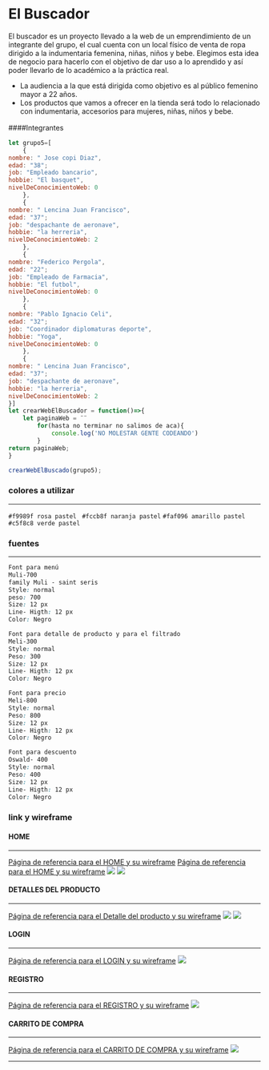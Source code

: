 # El Buscador
El buscador es un proyecto llevado a la web de un emprendimiento de un integrante del grupo, el cual cuenta con un local físico de venta de ropa dirigido a la indumentaria femenina, niñas, niños y bebe.
Elegimos esta idea de negocio para hacerlo con el objetivo de dar uso a lo aprendido y así poder llevarlo de lo académico a la práctica real.
- La audiencia a la que está dirigida como objetivo es al público femenino mayor a 22 años.
- Los productos que vamos a ofrecer en la tienda será todo lo relacionado con indumentaria, accesorios para mujeres, niñas, niños y bebe.

####Integrantes 　

```javascript
let grupo5=[
	{
nombre: " Jose copi Diaz",
edad: "38";
job: "Empleado bancario",
hobbie: "El basquet",
nivelDeConocimientoWeb: 0
	},
	{
nombre: " Lencina Juan Francisco",
edad: "37";
job: "despachante de aeronave",
hobbie: "la herreria",
nivelDeConocimientoWeb: 2
	},
	{
nombre: "Federico Pergola",
edad: "22";
job: "Empleado de Farmacia",
hobbie: "El futbol",
nivelDeConocimientoWeb: 0
	},
	{
nombre: "Pablo Ignacio Celi",
edad: "32";
job: "Coordinador diplomaturas deporte",
hobbie: "Yoga",
nivelDeConocimientoWeb: 0
	},
	{
nombre: " Lencina Juan Francisco",
edad: "37";
job: "despachante de aeronave",
hobbie: "la herreria",
nivelDeConocimientoWeb: 2
}]
let crearWebElBuscador = function()=>{
	let paginaWeb = ¨¨
		for(hasta no terminar no salimos de aca){
			console.log('NO MOLESTAR GENTE CODEANDO')
		}
return paginaWeb;
}

crearWebElBuscado(grupo5);


```
### colores a utilizar

------------
`#f9989f rosa pastel `
`#fccb8f naranja pastel`
`#faf096 amarillo pastel`
`#c5f8c8 verde pastel`

### fuentes
------------
```css
Font para menú
Muli-700
family Muli - saint seris
Style: normal
peso: 700
Size: 12 px
Line- Higth: 12 px
Color: Negro

Font para detalle de producto y para el filtrado
Meli-300
Style: normal
Peso: 300
Size: 12 px
Line- Higth: 12 px
Color: Negro

Font para precio
Meli-800
Style: normal
Peso: 800
Size: 12 px
Line- Higth: 12 px
Color: Negro

Font para descuento
Oswald- 400
Style: normal
Peso: 400
Size: 12 px
Line- Higth: 12 px
Color: Negro
```
### link y wireframe
#### HOME

------------
[Página de referencia para el HOME y su wireframe](https://www.wanama.com/ "Wanama") 
[Página de referencia para el HOME y su wireframe](https://www.cheeky.com.ar// "Cheeky") 
![](https://github.com/LencinaJuanFrancisco/grupo-5-elBuscador/blob/master/public/img/wireframe/3-2homepage-pc.png)
![](https://github.com/LencinaJuanFrancisco/grupo-5-elBuscador/blob/master/public/img/wireframe/3-1homepage-mobile.png
)

#### DETALLES DEL PRODUCTO

------------
[Página de referencia para el Detalle del producto y su wireframe](https://littleakiabara.com/mantas/5866-109784.html#/192-talla-_un "LITTLE AKIABARA")
![](https://github.com/LencinaJuanFrancisco/grupo-5-elBuscador/blob/master/public/img/wireframe/1-1-detalle-del-producto-vista-web.png)
![](https://github.com/LencinaJuanFrancisco/grupo-5-elBuscador/blob/master/public/img/wireframe/1-2-detalle-del-producto-vista-movil.png)

#### LOGIN

------------
[Página de referencia para el LOGIN y su wireframe](http://localhost/ "link title")
![](https://pandao.github.io/editor.md/images/logos/editormd-logo-180x180.png)

#### REGISTRO

------------

[Página de referencia para el REGISTRO y su wireframe](https://secure.dafiti.com.ar/customer/account/login/ "DAFITI")
![](https://github.com/LencinaJuanFrancisco/grupo-5-elBuscador/blob/master/public/img/wireframe/registro.png)

#### CARRITO DE COMPRA

------------
[Página de referencia para el CARRITO DE COMPRA y su wireframe](https://www.dexter.com.ar/carrito "DEXTER")
![](https://github.com/LencinaJuanFrancisco/grupo-5-elBuscador/blob/master/public/img/wireframe/2-1-Carrito-de-compra.png)

------------
